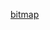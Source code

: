 [bitmap](https://docs.google.com/spreadsheets/d/1BWQjhB-SmoK0ZdjSZ0T_X4CP5IqBEPYGYDcEfI3ivDI/edit?usp=sharing)